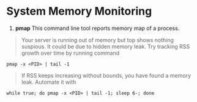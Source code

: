 # System Memory Monitoring

1. **pmap**
This command line tool reports memory map of a process.

> Your server is running out of memory but top shows nothing suspious. It could be due to hidden memory leak. 
> Try tracking RSS growth over time by running command

`pmap -x <PID> | tail -1`

> If RSS keeps increasing without bounds, you have found a memory leak. Automate it with

`while true; do pmap -x <PID> | tail -1; sleep 6-; done`
